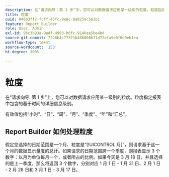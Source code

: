```yaml
---
description: 在“请求向导：第 1 步”中，您可以对数据请求应用某一级别的粒度。粒度指定报表中包含的基于时间的详细信息级别。
title: 粒度
uuid: 948b3ff2-fcff-45fc-9e8c-8a025ac562b1
feature: Report Builder
role: User, Admin
exl-id: 96c3b93a-9adf-4993-b6fc-9146ee5be4bd
source-git-commit: 7226b4c77371b486006671d72efa9e0f0d9eb1ea
workflow-type: tm+mt
source-wordcount: '153'
ht-degree: 100%

---
```


# 粒度

在“请求向导: 第 1 步”上，您可以对数据请求应用某一级别的粒度。粒度指定报表中包含的基于时间的详细信息级别。

有效值包括“小时”、“日”、“周”、“月”、“季度”、“年”和“汇总”。

## Report Builder 如何处理粒度

假定您选择的日期范围是一个月、粒度是“[!UICONTROL 月]”，则请求基于这一个月的数据显示量度的总计。如果请求的日期范围跨一个季度，则报表显示 3 个数字：以月为单位每月一个，或者所占的比例。如果今天是 3 月 18 日，并且选择的是上一季度，那么将返回 3 个数字，分别对应 1 月 1 日 - 1 月 31 日、2 月 1 日 - 2 月 28 日和 3 月 1 日 - 3 月 17 日。
